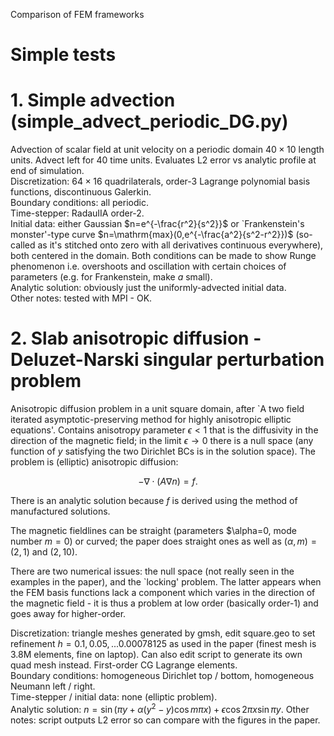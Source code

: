 Comparison of FEM frameworks

# Simple tests

# 1. Simple advection (simple_advect_periodic_DG.py)

Advection of scalar field at unit velocity on a periodic domain $40 \times 10$ length units.  Advect left for $40$ time units.  Evaluates L2 error vs analytic profile at end of simulation.\
Discretization: $64 \times 16$ quadrilaterals, order-3 Lagrange polynomial basis functions, discontinuous Galerkin.\
Boundary conditions: all periodic.\
Time-stepper: RadauIIA order-2.\
Initial data: either Gaussian $n=e^{-\frac{r^2}{s^2}}$ or `Frankenstein's monster'-type curve $n=\mathrm{max}(0,e^{-\frac{a^2}{s^2-r^2}})$ (so-called as it's stitched onto zero with all derivatives continuous everywhere), both centered in the domain.  Both conditions can be made to show Runge phenomenon i.e. overshoots and oscillation with certain choices of parameters (e.g. for Frankenstein, make $a$ small).\
Analytic solution: obviously just the uniformly-advected initial data.\
Other notes: tested with MPI - OK.

# 2. Slab anisotropic diffusion - Deluzet-Narski singular perturbation problem

Anisotropic diffusion problem in a unit square domain, after `A two field iterated asymptotic-preserving method for highly anisotropic elliptic equations'.  Contains anisotropy parameter $\epsilon < 1$ that is the diffusivity in the direction of the magnetic field; in the limit $\epsilon \rightarrow 0$ there is a null space (any function of $y$ satisfying the two Dirichlet BCs is in the solution space).  The problem is (elliptic) anisotropic diffusion:

$$
-\nabla \cdot \left ( A  \nabla n \right ) = f.
%\frac{\partial^2 n}{\partial x^2} + \epsilon \frac{\partial^2 n}{\partial y^2} = - \epsilon.
$$

There is an analytic solution because $f$ is derived using the method of manufactured solutions.

The magnetic fieldlines can be straight (parameters $\alpha=0, mode number $m=0$) or curved; the paper does straight ones as well as $(\alpha, m)=(2,1)$ and $(2,10)$.

There are two numerical issues: the null space (not really seen in the examples in the paper), and the `locking' problem.  The latter appears when the FEM basis functions lack a component which varies in the direction of the magnetic field - it is thus a problem at low order (basically order-1) and goes away for higher-order.

Discretization: triangle meshes generated by gmsh, edit square.geo to set refinement $h=0.1, 0.05, ... 0.00078125$ as used in the paper (finest mesh is $3.8$M elements, fine on laptop).  Can also edit script to generate its own quad mesh instead.  First-order CG Lagrange elements.\
Boundary conditions: homogeneous Dirichlet top / bottom, homogeneous Neumann left / right. \
Time-stepper / initial data: none (elliptic problem).\
Analytic solution: $n=\sin(\pi y + \alpha (y^2-y) \cos m \pi x) + \epsilon \cos 2 \pi x \sin \pi y$.
Other notes: script outputs L2 error so can compare with the figures in the paper.
